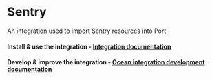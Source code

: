 # Sentry

An integration used to import Sentry resources into Port.

#### Install & use the integration - [Integration documentation](https://docs.port.io/build-your-software-catalog/sync-data-to-catalog/apm-alerting/sentry)

#### Develop & improve the integration - [Ocean integration development documentation](https://ocean.getport.io/develop-an-integration/)